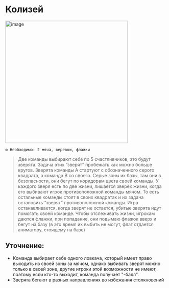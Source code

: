 # Колизей

<img width="383" alt="image" src="https://github.com/user-attachments/assets/0ba344d9-b2c6-45ee-89ae-489c598ff979">

```
⚙ Необходимо: 2 мяча, веревки, флажки
```
> Две команды выбирают себе по 5 счастливчиков, это будут зверята. Задача этих “зверят” пробежать как можно больше кругов. Зверята команды А стартуют с обозначенного серого квадрата, а команда В со своего. Серые зоны их базы, там они в безопасности, они бегут по коридорам цвета своей команды. У каждого зверя есть по две жизни, лишается зверёк жизни, когда его выбивают игрок противоположной команды мячом. То есть остальные команды стоят в своих квадратах и их задача остановить “зверят” противоположной команды. Игра останавливается, когда зверят не остается, убитые зверята идут помогать своей команде. Чтобы отслеживать жизни, игрокам даются флажки, при попадание, они подымаю флажок вверх и бегут на базу (в это время их выбить не могут, флаг отдается аниматору, стоящему на базе)

## Уточнение:
- Команда выбирает себе одного ловкача, который имеет право выходить из
своей зоны за мячом, однако выбивать зверят можно только в своей зоне, другие
игроки этой возможности не имеют, поэтому если кто-то выходит, команда
получает "-балл".
- Зверята бегают в разных направлениях во избежания столкновений

